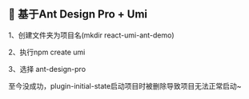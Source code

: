 ## 🚀 基于Ant Design Pro + Umi

1、创建文件夹为项目名(mkdir react-umi-ant-demo)

2、执行npm create umi

3、选择 ant-design-pro

至今没成功，plugin-initial-state启动项目时被删除导致项目无法正常启动~
